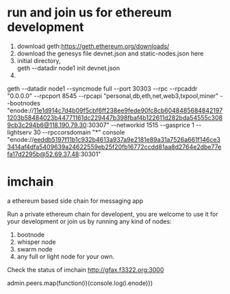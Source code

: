 # run and join us for ethereum development
1. download geth:https://geth.ethereum.org/downloads/ 
2. download the genesys file devnet.json and static-nodes.json here
3. initial directory,  
    geth --datadir node1 init devnet.json
4.    
 geth --datadir node1 --syncmode full --port 30303 --rpc --rpcaddr "0.0.0.0" --rpcport 8545 --rpcapi "personal,db,eth,net,web3,txpool,miner" --bootnodes "enode://11e1d914c7d4b09f5cbf6ff238ee9fede90fc8cb60484856848421971203b58484023b44771161dc229447b398fbaf4b122611d282bda54555c3089cb3c294b6@118.190.79.30:30307" --networkid 1515 --gasprice 1  --lightserv 30 --rpccorsdomain "*" console
"enode://eeddb5197f11b1c932b4613a937a9e2181e89a31a7526a661f146ce33414af4dfa5409639a24622559eb25f20fb16772ccdd81aa8d2764e2dbe77efa17d2295b@52.69.37.48:30301"
# imchain
a ethereum based side chain for messaging app

Run a private ethereum chain for developent, you are welcome to use it for your development or join us by running any kind of nodes:
1. bootnode
2. whisper node
3. swarm node
4. any full or light node for your own.

Check the status of imchain
http://gfax.f3322.org:3000

admin.peers.map(function(i){console.log(i.enode)})
